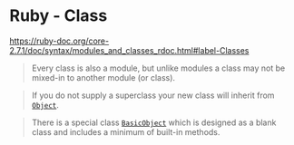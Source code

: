 # Ruby - Class

<https://ruby-doc.org/core-2.7.1/doc/syntax/modules_and_classes_rdoc.html#label-Classes>

> Every class is also a module, but unlike modules a class may not be mixed-in to another module (or class).

> If you do not supply a superclass your new class will inherit from [`Object`](https://ruby-doc.org/core-2.7.1/Object.html).

> There is a special class [`BasicObject`](https://ruby-doc.org/core-2.7.1/BasicObject.html) which is designed as a blank class and includes a minimum of built-in methods.
